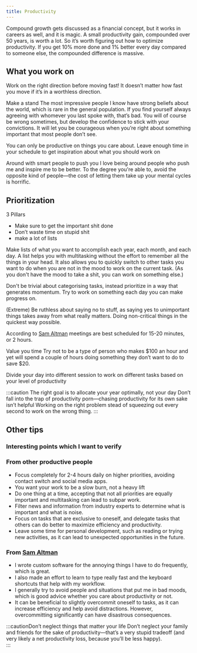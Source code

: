 ```yaml
---
title: Productivity
---
```


Compound growth gets discussed as a financial concept, but it works in careers as well, and it is magic.  A small productivity gain, compounded over 50 years, is worth a lot.  So it’s worth figuring out how to optimize productivity. If you get 10% more done and 1% better every day compared to someone else, the compounded difference is massive. 



## What you work on

Work on the right direction before moving fast!
It doesn’t matter how fast you move if it’s in a worthless direction. 


Make a stand
The most impressive people I know have strong beliefs about the world, which is rare in the general population.  If you find yourself always agreeing with whomever you last spoke with, that’s bad.  You will of course be wrong sometimes, but develop the confidence to stick with your convictions.  It will let you be courageous when you’re right about something important that most people don’t see.


You can only be productive on things you care about. Leave enough time in your schedule to get inspiration about what you should work on


Around with smart people to push you
I love being around people who push me and inspire me to be better.  To the degree you're able to, avoid the opposite kind of people—the cost of letting them take up your mental cycles is horrific. 


## Prioritization

3 Pillars
- Make sure to get the important shit done
- Don’t waste time on stupid shit
- make a lot of lists


Make lists of what you want to accomplish each year, each month, and each day.
A list helps you with multitasking without the effort to remember all the things in your head.
It also allows you to quickly switch to other tasks you want to do when you are not in the mood to work on the current task. (As you don't have the mood to take a shit, you can work on something else.)



Don't be trivial about categorising tasks, instead prioritize in a way that generates momentum. 
Try to work on something each day you can make progress on.


(Extreme) Be ruthless about saying no to stuff, as saying yes to unimportant things takes away from what really matters. Doing non-critical things in the quickest way possible. 

According to [Sam Altman](https://blog.samaltman.com/)  meetings are best scheduled for 15-20 minutes, or 2 hours.


Value you time
Try not to be a type of person who makes $100 an hour and yet will spend a couple of hours doing something they don’t want to do to save $20.


Divide your day into different session to work on different tasks based on your level of productivity


:::caution The right goal is to allocate your year optimally, not your day
Don’t fall into the trap of productivity porn—chasing productivity for its own sake isn’t helpful
Working on the right problem stead of squeezing out every second to work on the wrong thing.
:::


## Other tips

### Interesting points which I want to verify

### From other productive people

- Focus completely for 2-4 hours daily on higher priorities, avoiding contact switch and social media apps.
- You want your work to be a slow burn, not a heavy lift
- Do one thing at a time, accepting that not all priorities are equally important and multitasking can lead to subpar work.
- Filter news and information from industry experts to determine what is important and what is noise.
- Focus on tasks that are exclusive to oneself, and delegate tasks that others can do better to maximize efficiency and productivity.
- Leave some time for personal development, such as reading or trying new activities, as it can lead to unexpected opportunities in the future.

### From [Sam Altman](https://blog.samaltman.com/)

- I wrote custom software for the annoying things I have to do frequently, which is great. 
- I also made an effort to learn to type really fast and the keyboard shortcuts that help with my workflow.
- I generally try to avoid people and situations that put me in bad moods, which is good advice whether you care about productivity or not.
- It can be beneficial to slightly overcommit oneself to tasks, as it can increase efficiency and help avoid distractions. However, overcommitting significantly can have disastrous consequences.


:::cautionDon’t neglect things that matter your life
Don’t neglect your family and friends for the sake of productivity—that’s a very stupid tradeoff (and very likely a net productivity loss, because you’ll be less happy).  
:::
